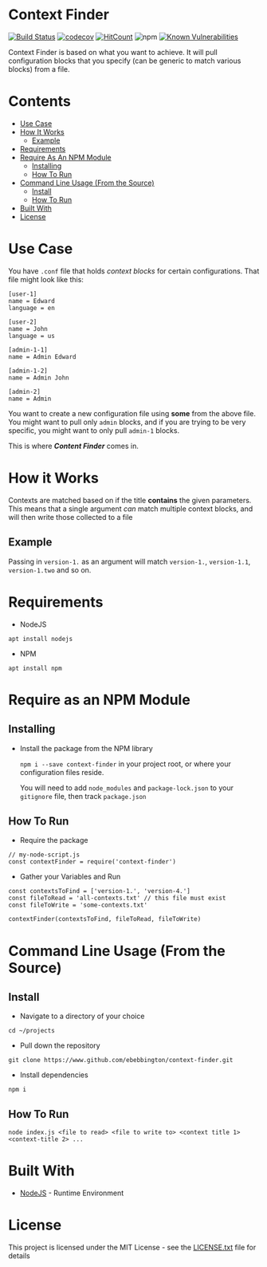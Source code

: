 # Context Finder

[![Build Status](https://travis-ci.com/ebebbington/context-finder.svg?branch=master)](https://travis-ci.com/ebebbington/context-finder)
[![codecov](https://codecov.io/gh/ebebbington/context-finder/branch/master/graph/badge.svg)](https://codecov.io/gh/ebebbington/context-finder)
[![HitCount](http://hits.dwyl.com/ebebbington/context-finder.svg)](http://hits.dwyl.com/ebebbington/context-finder)
![npm](https://img.shields.io/npm/v/context-finder)
[![Known Vulnerabilities](https://snyk.io/test/github/ebebbington/context-finder/badge.svg)](https://snyk.io/test/github/ebebbington/context-finder)


Context Finder is based on what you want to achieve. It will pull configuration blocks that you specify (can be generic to match various blocks) from a file.

# Contents

* [Use Case](#use-case)
* [How It Works](#how-it-works)
    * [Example](#example)
* [Requirements](#requirements)
* [Require As An NPM Module](#require-as-an-npm-module)
    * [Installing](#installing)
    * [How To Run](#how-to-run)
* [Command Line Usage (From the Source)](#command-line-usage-from-the-source)
    * [Install](#install)
    * [How To Run](#how-to-run)  
* [Built With](#built-with)
* [License](#license) 

# Use Case

You have `.conf` file that holds *context blocks* for certain configurations. That file might look like this:

```
[user-1]
name = Edward
language = en

[user-2]
name = John
language = us

[admin-1-1]
name = Admin Edward

[admin-1-2]
name = Admin John

[admin-2]
name = Admin
```

You want to create a new configuration file using **some** from the above file. You might want to pull only `admin` blocks, and if you are trying to be very specific, you might want to only pull `admin-1` blocks.

This is where ***Content Finder*** comes in.

# How it Works

Contexts are matched based on if the title **contains** the given parameters. This means that a single argument *can* match multiple context blocks, and will then write those collected to a file

## Example

Passing in `version-1.` as an argument will match `version-1.`, `version-1.1`, `version-1.two` and so on.

# Requirements

* NodeJS

`apt install nodejs`

* NPM

`apt install npm`

# Require as an NPM Module

## Installing

* Install the package from the NPM library

	`npm i --save context-finder` in your project root, or where your configuration files reside.

	You will need to add `node_modules` and `package-lock.json` to your `gitignore` file, then track `package.json`

## How To Run

* Require the package

```
// my-node-script.js
const contextFinder = require('context-finder')
```

* Gather your Variables and Run

```
const contextsToFind = ['version-1.', 'version-4.']
const fileToRead = 'all-contexts.txt' // this file must exist
const fileToWrite = 'some-contexts.txt'

contextFinder(contextsToFind, fileToRead, fileToWrite)
```

# Command Line Usage (From the Source)

## Install

* Navigate to a directory of your choice

`cd ~/projects`

* Pull down the repository
	
`git clone https://www.github.com/ebebbington/context-finder.git`
	
* Install dependencies

`npm i`

## How To Run

`node index.js <file to read> <file to write to> <context title 1> <context-title 2> ...`

# Built With

* [NodeJS](https://www.nodejs.org) - Runtime Environment

# License

This project is licensed under the MIT License - see the [LICENSE.txt](LICENSE.txt) file for details
